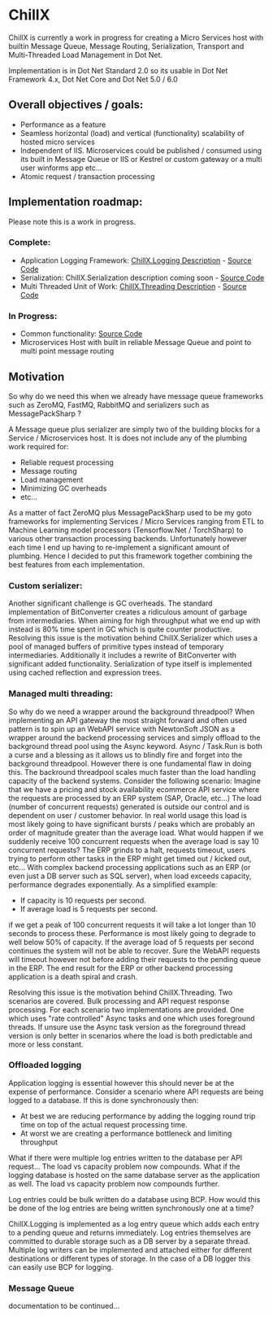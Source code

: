 

# ChillX

ChillX is currently a work in progress for creating a Micro Services host with builtin Message Queue, Message Routing, Serialization, Transport and Multi-Threaded Load Management in Dot Net.

Implementation is in Dot Net Standard 2.0 so its usable in Dot Net Framework 4.x, Dot Net Core and Dot Net 5.0 / 6.0

## Overall objectives / goals:
- Performance as a feature
- Seamless horizontal (load) and vertical (functionality) scalability of hosted micro services
- Independent of IIS. Microservices could be published / consumed using its built in Message Queue or IIS or Kestrel or custom gateway or a multi user winforms app etc...
- Atomic request / transaction processing

## Implementation roadmap:
Please note this is a work in progress.

### Complete:
- Application Logging Framework: [ChillX.Logging Description](https://github.com/tcwicks/ChillX/blob/master/docs/ChillXLogging.md "ChillX.Logging Description") - [Source Code](https://github.com/tcwicks/ChillX/tree/master/src/ChillX.Logging "Source Code")
- Serialization: ChillX.Serialization description coming soon - [Source Code](https://github.com/tcwicks/ChillX/tree/master/src/ChillX.Serialization "Source Code")
- Multi Threaded Unit of Work: [ChillX.Threading Description](https://github.com/tcwicks/ChillX/blob/master/docs/ChillXThreading.md "ChillX.Threading Description") - [Source Code](https://github.com/tcwicks/ChillX/tree/master/src/ChillX.Threading "Source Code")

### In Progress:
- Common functionality: [Source Code](https://github.com/tcwicks/ChillX/tree/master/src/ChillX.Core "Source Code")
- Microservices Host with built in reliable Message Queue and point to multi point message routing

## Motivation
So why do we need this when we already have message queue frameworks such as ZeroMQ, FastMQ, RabbitMQ and serializers such as MessagePackSharp ?

A Message queue plus serializer are simply two of the building  blocks for a Service / Microservices host. It is does not include any of the plumbing work required for:

- Reliable request processing
- Message routing
- Load management
- Minimizing GC overheads
- etc...

As a matter of fact ZeroMQ plus MessagePackSharp used to be my goto frameworks for implementing Services / Micro Services ranging from ETL to Machine Learning model processors (Tensorflow.Net / TorchSharp) to various other transaction processing backends. Unfortunately however each time I end up having to re-implement a significant amount of plumbing. Hence I decided to put this framework together combining the best features from each implementation.

### Custom serializer:

Another significant challenge is GC overheads. The standard implementation of BitConverter creates a ridiculous amount of garbage from intermediaries. When aiming for high throughput what we end up with instead is 80% time spent in GC which is quite counter productive. Resolving this issue is the motivation behind ChillX.Serializer which uses a pool of managed buffers of primitive types instead of temporary intermediaries. Additionally it includes a rewrite of BitConverter with significant added functionality. Serialization of type <T> itself is implemented using cached reflection and expression trees.

### Managed multi threading:

So why do we need a wrapper around the background threadpool? 
When implementing an API gateway the most straight forward and often used pattern is to spin up an WebAPI service with NewtonSoft JSON as a wrapper around the backend processing services and simply offload to the background thread pool using the Async keyword. Async / Task.Run  is both a curse and a blessing as it allows us to blindly fire and forget into the background threadpool. However there is one fundamental flaw in doing this. The backround threadpool scales much faster than the load handling capacity of the backend systems.
Consider the following scenario:
Imagine that we have a pricing and stock availability ecommerce API service where the requests are processed by an ERP system (SAP, Oracle, etc...)
The load (number of concurrent requests) generated is outside our control and is dependent on user / customer behavior. In real world usage this load is most likely going to have significant bursts / peaks which are probably an order of magnitude greater than the average load. What would happen if we suddenly receive 100 concurrent requests when the average load is say 10 concurrent requests? The ERP grinds to a halt, requests timeout, users trying to perform other tasks in the ERP might get timed out / kicked out, etc... With complex backend processing applications such as an ERP (or even just a DB server such as SQL server), when load exceeds capacity, performance degrades exponentially. 
As a simplified example: 
- If capacity is 10 requests per second.
- If average load is 5 requests per second. 

if we get a peak of 100 concurrent requests it will take a lot longer than 10 seconds to process these. Performance is most likely going to degrade to well below 50% of capacity. If the average load of 5 requests per second continues the system will not be able to recover. Sure the WebAPI requests will timeout however not before adding their requests to the pending queue in the ERP. The end result for the ERP or other backend processing application is a death spiral and crash.

Resolving this issue is the motivation behind ChillX.Threading. Two scenarios are covered. Bulk processing and API request response processing. For each scenario two implementations are provided. One which uses "rate controlled" Async tasks and one which uses foreground threads. If unsure use the Async task version as the foreground thread version is only better in scenarios where the load is both predictable and more or less constant.

### Offloaded logging

Application logging is essential however this should never be at the expense of performance. Consider a scenario where API requests are being logged to a database. If this is done synchronously then:
- At best we are reducing performance by adding the logging round trip time on top of the actual request processing time.
- At worst we are creating a performance bottleneck and limiting throughput

What if there were multiple log entries written to the database per API request... The load vs capacity problem now compounds.
What if the logging database is hosted on the same database server as the application as well. The load vs capacity problem now compounds further.

Log entries could be bulk written do a database using BCP. How would this be done of the log entries are being written synchronously one at a time?

ChillX.Logging is implemented as a log entry queue which adds each entry to a pending queue and returns immediately. Log entries themselves are committed to durable storage such as a DB server by a separate thread. Multiple log writers can be implemented and attached either for different destinations or different types of storage. In the case of a DB logger this can easily use BCP for logging.

### Message Queue
documentation to be continued...
